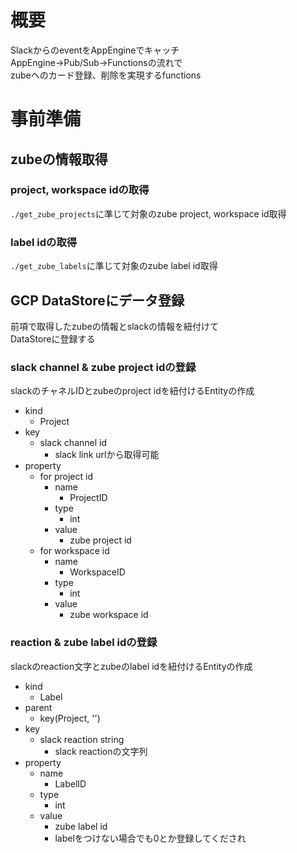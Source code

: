 # 概要
SlackからのeventをAppEngineでキャッチ  
AppEngine->Pub/Sub->Functionsの流れで  
zubeへのカード登録、削除を実現するfunctions

# 事前準備
## zubeの情報取得
### project, workspace idの取得
`./get_zube_projects`に準じて対象のzube project, workspace id取得

### label idの取得
`./get_zube_labels`に準じて対象のzube label id取得

## GCP DataStoreにデータ登録
前項で取得したzubeの情報とslackの情報を紐付けて  
DataStoreに登録する

### slack channel & zube project idの登録
slackのチャネルIDとzubeのproject idを紐付けるEntityの作成

- kind
  - Project
- key
  - slack channel id
    - slack link urlから取得可能
- property
  - for project id
    - name
      - ProjectID
    - type
      - int
    - value
      - zube project id
  - for workspace id
    - name
      - WorkspaceID
    - type
      - int
    - value
      - zube workspace id
      
### reaction & zube label idの登録
slackのreaction文字とzubeのlabel idを紐付けるEntityの作成

- kind
  - Label
- parent
  - key(Project, '<slack channel id>')
- key
  - slack reaction string
    - slack reactionの文字列
- property
  - name
    - LabelID
  - type
    - int
  - value
    - zube label id
    - labelをつけない場合でも0とか登録してくだされ
    
  
  
